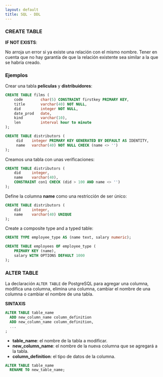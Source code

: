 ```yaml
---
layout: default
title: SQL - DDL
---
```


### CREATE TABLE

**IF NOT EXISTS**:  

No arroja un error si ya existe una relación con el mismo nombre. Tener en cuenta que no hay garantía de que la relación existente sea similar a la que se habría creado.



### Ejemplos


Crear una tabla **peliculas** y **distribuidores**:  

```sql
CREATE TABLE films (
    code        char(5) CONSTRAINT firstkey PRIMARY KEY,
    title       varchar(40) NOT NULL,
    did         integer NOT NULL,
    date_prod   date,
    kind        varchar(10),
    len         interval hour to minute
);

CREATE TABLE distributors (
     did    integer PRIMARY KEY GENERATED BY DEFAULT AS IDENTITY,
     name   varchar(40) NOT NULL CHECK (name <> '')
);
```

Creamos una tabla con unas verificaciones:  

```sql
CREATE TABLE distributors (
    did     integer,
    name    varchar(40),
    CONSTRAINT con1 CHECK (did > 100 AND name <> '')
);
```

Define la columna **name** como una restricción de ser único:

```sql
CREATE TABLE distributors (
    did     integer,
    name    varchar(40) UNIQUE
);
```

Create a composite type and a typed table:

```sql
CREATE TYPE employee_type AS (name text, salary numeric);

CREATE TABLE employees OF employee_type (
    PRIMARY KEY (name),
    salary WITH OPTIONS DEFAULT 1000
);
```


### ALTER TABLE

La declaración `ALTER TABLE` de PostgreSQL para agregar una columna, modifica una columna, elimina una columna, cambiar el nombre de una columna o cambiar el nombre de una tabla.  

**SINTAXIS**  

```sql
ALTER TABLE table_name
  ADD new_column_name column_definition
  ADD new_column_name column_definition,
  ...
;
```

- **table_name**: el nombre de la tabla a modificar.
- **new_column_name**: el nombre de la nueva columna que se agregará a la tabla.
- **column_definition**: el tipo de datos de la columna.

```sql
ALTER TABLE table_name
  RENAME TO new_table_name;
```
